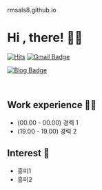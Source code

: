 
rmsals8.github.io
# Hi , there! 🤹‍♀️


[![Hits](https://hits.rmsals8.com/api/count/incr/badge.svg?url=https%3A%2F%2Fgithub.com%2Fchajuhui123&count_bg=%23FFD5D5&title_bg=%23FF7575&icon=&icon_color=%23E7E7E7&title=VISIT&edge_flat=false)](https://hits.rmsals8.com)
[![Gmail Badge](https://img.shields.io/badge/Gmail-d14836?style=flat-square&logo=Gmail&logoColor=white&link=mailto:jjuhee0913@gmail.com)](mailto:jjuhee0913@gmail.com)

[![Blog Badge](http://img.shields.io/badge/-Blog-brightgreen?style=flat-square&logo=FF5722&link=https://blog.naver.com/rmsals8)](https://blog.naver.com/rmsals8)

<br>

## Work experience 🤹‍♀️
- (00.00 - 00.00) 경력 1
- (19.00 - 19.00) 경력 2

## Interest 👀
- 흥미1
- 흥미2



